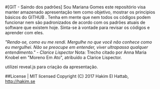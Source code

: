 #[GIT - Saindo dos padrões] Sou Mariana Gomes este repositório visa manter amazenado apresentação tem como objetivo, mostrar os principios básicos do GITHUB . Tenha em mente que nem todos os códigos podem funcionar nem são padronizados de acordo com os padrões atuais de software que existem hoje. Sinta-se à vontade para revisar os códigos e aprender com eles.

<i>"Renda-se, como eu me rendi. Mergulhe no que você não conhece como eu mergulhei. 
Não se preocupe em entender, viver ultrapassa qualquer entendimento." - Clarice Lispector</i>
Nota: Trecho citado por Anna Maria Knobel em "Moreno Em Ato", atribuído a Clarice Lispector.

utilizei reveal.js para criação da apresentação.

##License | MIT licensed Copyright (C) 2017 Hakim El Hattab, http://hakim.se

